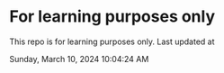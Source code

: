 # For learning purposes only
This repo is for learning purposes only.
Last updated at

Sunday, March 10, 2024 10:04:24 AM

